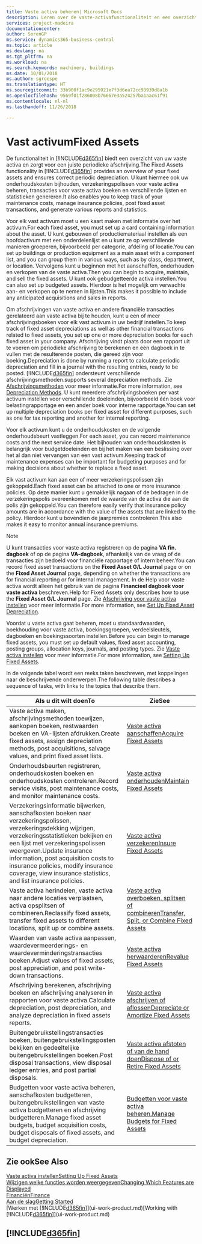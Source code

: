 ```yaml
---
title: Vaste activa beheren| Microsoft Docs
description: Leren over de vaste-activafunctionaliteit en een overzicht krijgen van hoe u met vaste activa werkt.
services: project-madeira
documentationcenter: 
author: SorenGP
ms.service: dynamics365-business-central
ms.topic: article
ms.devlang: na
ms.tgt_pltfrm: na
ms.workload: na
ms.search.keywords: machinery, buildings
ms.date: 10/01/2018
ms.author: sgroespe
ms.translationtype: HT
ms.sourcegitcommit: 33b900f1ac9e295921e7f3d6ea72cc93939d8a1b
ms.openlocfilehash: 9569f01f286008b76667e3a524257ba1aac61f91
ms.contentlocale: nl-nl
ms.lasthandoff: 11/26/2018

---
```

# <a name="fixed-assets"></a><span data-ttu-id="29c78-103">Vast activum</span><span class="sxs-lookup"><span data-stu-id="29c78-103">Fixed Assets</span></span>
<span data-ttu-id="29c78-104">De functionaliteit in [!INCLUDE[d365fin](includes/d365fin_md.md)] biedt een overzicht van uw vaste activa en zorgt voor een juiste periodieke afschrijving.</span><span class="sxs-lookup"><span data-stu-id="29c78-104">The Fixed Assets functionality in [!INCLUDE[d365fin](includes/d365fin_md.md)] provides an overview of your fixed assets and ensures correct periodic depreciation.</span></span> <span data-ttu-id="29c78-105">U kunt hiermee ook uw onderhoudskosten bijhouden, verzekeringspolissen voor vaste activa beheren, transacties voor vaste activa boeken en verschillende lijsten en statistieken genereren.</span><span class="sxs-lookup"><span data-stu-id="29c78-105">It also enables you to keep track of your maintenance costs, manage insurance policies, post fixed asset transactions, and generate various reports and statistics.</span></span>

<span data-ttu-id="29c78-106">Voor elk vast activum moet u een kaart maken met informatie over het activum.</span><span class="sxs-lookup"><span data-stu-id="29c78-106">For each fixed asset, you must set up a card containing information about the asset.</span></span> <span data-ttu-id="29c78-107">U kunt gebouwen of productiemateriaal instellen als een hoofdactivum met een onderdelenlijst en u kunt ze op verschillende manieren groeperen, bijvoorbeeld per categorie, afdeling of locatie.</span><span class="sxs-lookup"><span data-stu-id="29c78-107">You can set up buildings or production equipment as a main asset with a component list, and you can group them in various ways, such as by class, department, or location.</span></span> <span data-ttu-id="29c78-108">Vervolgens kunt u beginnen met het aanschaffen, onderhouden en verkopen van de vaste activa.</span><span class="sxs-lookup"><span data-stu-id="29c78-108">Then you can begin to acquire, maintain, and sell the fixed assets.</span></span> <span data-ttu-id="29c78-109">U kunt ook gebudgetteerde activa instellen.</span><span class="sxs-lookup"><span data-stu-id="29c78-109">You can also set up budgeted assets.</span></span> <span data-ttu-id="29c78-110">Hierdoor is het mogelijk om verwachte aan- en verkopen op te nemen in lijsten.</span><span class="sxs-lookup"><span data-stu-id="29c78-110">This makes it possible to include any anticipated acquisitions and sales in reports.</span></span>

<span data-ttu-id="29c78-111">Om afschrijvingen van vaste activa en andere financiële transacties gerelateerd aan vaste activa bij te houden, kunt u een of meer afschrijvingsboeken voor elk vast activum in uw bedrijf instellen.</span><span class="sxs-lookup"><span data-stu-id="29c78-111">To keep track of fixed asset depreciations as well as other financial transactions related to fixed assets, you set up one or more depreciation books for each fixed asset in your company.</span></span> <span data-ttu-id="29c78-112">Afschrijving vindt plaats door een rapport uit te voeren om periodieke afschrijving te berekenen en een dagboek in te vullen met de resulterende posten, die gereed zijn voor boeking.</span><span class="sxs-lookup"><span data-stu-id="29c78-112">Depreciation is done by running a report to calculate periodic depreciation and fill in a journal with the resulting entries, ready to be posted.</span></span> [!INCLUDE[d365fin](includes/d365fin_md.md)] <span data-ttu-id="29c78-113">ondersteunt verschillende afschrijvingsmethoden.</span><span class="sxs-lookup"><span data-stu-id="29c78-113">supports several depreciation methods.</span></span> <span data-ttu-id="29c78-114">Zie [Afschrijvingsmethoden](fa-depreciation-methods.md) voor meer informatie.</span><span class="sxs-lookup"><span data-stu-id="29c78-114">For more information, see [Depreciation Methods](fa-depreciation-methods.md).</span></span> <span data-ttu-id="29c78-115">U kunt meerdere afschrijvingsboeken per vast activum instellen voor verschillende doeleinden, bijvoorbeeld één boek voor belastingrapportage en een ander boek voor interne rapportage.</span><span class="sxs-lookup"><span data-stu-id="29c78-115">You can set up multiple depreciation books per fixed asset for different purposes, such as one for tax reporting and another for internal reporting.</span></span>

<span data-ttu-id="29c78-116">Voor elk activum kunt u de onderhoudskosten en de volgende onderhoudsbeurt vastleggen.</span><span class="sxs-lookup"><span data-stu-id="29c78-116">For each asset, you can record maintenance costs and the next service date.</span></span> <span data-ttu-id="29c78-117">Het bijhouden van onderhoudskosten is belangrijk voor budgetdoeleinden en bij het maken van een beslissing over het al dan niet vervangen van een vast activum.</span><span class="sxs-lookup"><span data-stu-id="29c78-117">Keeping track of maintenance expenses can be important for budgeting purposes and for making decisions about whether to replace a fixed asset.</span></span>

<span data-ttu-id="29c78-118">Elk vast activum kan aan een of meer verzekeringspolissen zijn gekoppeld.</span><span class="sxs-lookup"><span data-stu-id="29c78-118">Each fixed asset can be attached to one or more insurance policies.</span></span> <span data-ttu-id="29c78-119">Op deze manier kunt u gemakkelijk nagaan of de bedragen in de verzekeringspolis overeenkomen met de waarde van de activa die aan de polis zijn gekoppeld.</span><span class="sxs-lookup"><span data-stu-id="29c78-119">You can therefore easily verify that insurance policy amounts are in accordance with the value of the assets that are linked to the policy.</span></span> <span data-ttu-id="29c78-120">Hierdoor kunt u bovendien de jaarpremies controleren.</span><span class="sxs-lookup"><span data-stu-id="29c78-120">This also makes it easy to monitor annual insurance premiums.</span></span>

> [!NOTE]  
>   <span data-ttu-id="29c78-121">U kunt transacties voor vaste activa registreren op de pagina **VA fin. dagboek** of op de pagina **VA-dagboek**, afhankelijk van de vraag of de transacties zijn bedoeld voor financiële rapportage of intern beheer.</span><span class="sxs-lookup"><span data-stu-id="29c78-121">You can record fixed asset transactions on the **Fixed Asset G/L Journal** page or on the **Fixed Asset Journal** page, depending on whether the transactions are for financial reporting or for internal management.</span></span> <span data-ttu-id="29c78-122">In de Help voor vaste activa wordt alleen het gebruik van de pagina **Financieel dagboek voor vaste activa** beschreven.</span><span class="sxs-lookup"><span data-stu-id="29c78-122">Help for Fixed Assets only describes how to use the **Fixed Asset G/L Journal** page.</span></span> <span data-ttu-id="29c78-123">Zie [Afschrijving voor vaste activa instellen](fa-how-setup-depreciation.md) voor meer informatie.</span><span class="sxs-lookup"><span data-stu-id="29c78-123">For more information, see [Set Up Fixed Asset Depreciation](fa-how-setup-depreciation.md).</span></span>

<span data-ttu-id="29c78-124">Voordat u vaste activa gaat beheren, moet u standaardwaarden, boekhouding voor vaste activa, boekingsgroepen, verdeelsleutels, dagboeken en boekingssoorten instellen.</span><span class="sxs-lookup"><span data-stu-id="29c78-124">Before you can begin to manage fixed assets, you must set up default values, fixed asset accounting, posting groups, allocation keys, journals, and posting types.</span></span> <span data-ttu-id="29c78-125">Zie [Vaste activa instellen](fa-setup.md) voor meer informatie.</span><span class="sxs-lookup"><span data-stu-id="29c78-125">For more information, see [Setting Up Fixed Assets](fa-setup.md).</span></span>

<span data-ttu-id="29c78-126">In de volgende tabel wordt een reeks taken beschreven, met koppelingen naar de beschrijvende onderwerpen.</span><span class="sxs-lookup"><span data-stu-id="29c78-126">The following table describes a sequence of tasks, with links to the topics that describe them.</span></span>

| <span data-ttu-id="29c78-127">Als u dit wilt doen</span><span class="sxs-lookup"><span data-stu-id="29c78-127">To</span></span> | <span data-ttu-id="29c78-128">Zie</span><span class="sxs-lookup"><span data-stu-id="29c78-128">See</span></span> |
| --- | --- |
| <span data-ttu-id="29c78-129">Vaste activa maken, afschrijvingsmethoden toewijzen, aankopen boeken, restwaarden boeken en VA-lijsten afdrukken.</span><span class="sxs-lookup"><span data-stu-id="29c78-129">Create fixed assets, assign depreciation methods, post acquisitions, salvage values, and print fixed asset lists.</span></span> |[<span data-ttu-id="29c78-130">Vaste activa aanschaffen</span><span class="sxs-lookup"><span data-stu-id="29c78-130">Acquire Fixed Assets</span></span>](fa-how-acquire.md) |
| <span data-ttu-id="29c78-131">Onderhoudsbeurten registreren, onderhoudskosten boeken en onderhoudskosten controleren.</span><span class="sxs-lookup"><span data-stu-id="29c78-131">Record service visits, post maintenance costs, and monitor maintenance costs.</span></span> |[<span data-ttu-id="29c78-132">Vaste activa onderhouden</span><span class="sxs-lookup"><span data-stu-id="29c78-132">Maintain Fixed Assets</span></span>](fa-how-maintain.md) |
| <span data-ttu-id="29c78-133">Verzekeringsinformatie bijwerken, aanschafkosten boeken naar verzekeringspolissen, verzekeringsdekking wijzigen, verzekeringsstatistieken bekijken en een lijst met verzekeringspolissen weergeven.</span><span class="sxs-lookup"><span data-stu-id="29c78-133">Update insurance information, post acquisition costs to insurance policies, modify insurance coverage, view insurance statistics, and list insurance policies.</span></span> |[<span data-ttu-id="29c78-134">Vaste activa verzekeren</span><span class="sxs-lookup"><span data-stu-id="29c78-134">Insure Fixed Assets</span></span>](fa-how-insure.md) |
| <span data-ttu-id="29c78-135">Vaste activa herindelen, vaste activa naar andere locaties verplaatsen, activa opsplitsen of combineren.</span><span class="sxs-lookup"><span data-stu-id="29c78-135">Reclassify fixed assets, transfer fixed assets to different locations, split up or combine assets.</span></span> |[<span data-ttu-id="29c78-136">Vaste activa overboeken, splitsen of combineren</span><span class="sxs-lookup"><span data-stu-id="29c78-136">Transfer, Split, or Combine Fixed Assets</span></span>](fa-how-trans-split-combine.md) |
| <span data-ttu-id="29c78-137">Waarden van vaste activa aanpassen, waardevermeerderings- en waardeverminderingstransacties boeken.</span><span class="sxs-lookup"><span data-stu-id="29c78-137">Adjust values of fixed assets, post appreciation, and post write-down transactions.</span></span> |[<span data-ttu-id="29c78-138">Vaste activa herwaarderen</span><span class="sxs-lookup"><span data-stu-id="29c78-138">Revalue Fixed Assets</span></span>](fa-how-revalue.md) |
| <span data-ttu-id="29c78-139">Afschrijving berekenen, afschrijving boeken en afschrijving analyseren in rapporten voor vaste activa.</span><span class="sxs-lookup"><span data-stu-id="29c78-139">Calculate depreciation, post depreciation, and  analyze depreciation in fixed assets reports.</span></span> |[<span data-ttu-id="29c78-140">Vaste activa afschrijven of aflossen</span><span class="sxs-lookup"><span data-stu-id="29c78-140">Depreciate or Amortize Fixed Assets</span></span>](fa-how-depreciate-amortize.md) |
| <span data-ttu-id="29c78-141">Buitengebruikstellingstransacties boeken, buitengebruikstellingsposten bekijken en gedeeltelijke buitengebruikstellingen boeken.</span><span class="sxs-lookup"><span data-stu-id="29c78-141">Post disposal transactions, view disposal ledger entries, and post partial disposals.</span></span> |[<span data-ttu-id="29c78-142">Vaste activa afstoten of van de hand doen</span><span class="sxs-lookup"><span data-stu-id="29c78-142">Dispose of or Retire Fixed Assets</span></span>](fa-how-dispose-retire.md) |
| <span data-ttu-id="29c78-143">Budgetten voor vaste activa beheren, aanschafkosten budgetteren, buitengebruikstellingen van vaste activa budgetteren en afschrijving budgetteren.</span><span class="sxs-lookup"><span data-stu-id="29c78-143">Manage fixed asset budgets, budget acquisition costs, budget disposals of fixed assets, and budget depreciation.</span></span> |[<span data-ttu-id="29c78-144">Budgetten voor vaste activa beheren.</span><span class="sxs-lookup"><span data-stu-id="29c78-144">Manage Budgets for Fixed Assets</span></span>](fa-how-manage-budgets.md) |

## <a name="see-also"></a><span data-ttu-id="29c78-145">Zie ook</span><span class="sxs-lookup"><span data-stu-id="29c78-145">See Also</span></span>
[<span data-ttu-id="29c78-146">Vaste activa instellen</span><span class="sxs-lookup"><span data-stu-id="29c78-146">Setting Up Fixed Assets</span></span>](fa-setup.md)  
[<span data-ttu-id="29c78-147">Wijzigen welke functies worden weergegeven</span><span class="sxs-lookup"><span data-stu-id="29c78-147">Changing Which Features are Displayed</span></span>](ui-experiences.md)  
[<span data-ttu-id="29c78-148">Financiën</span><span class="sxs-lookup"><span data-stu-id="29c78-148">Finance</span></span>](finance.md)  
[<span data-ttu-id="29c78-149">Aan de slag</span><span class="sxs-lookup"><span data-stu-id="29c78-149">Getting Started</span></span>](product-get-started.md)  
<span data-ttu-id="29c78-150">[Werken met [!INCLUDE[d365fin](includes/d365fin_md.md)]](ui-work-product.md)</span><span class="sxs-lookup"><span data-stu-id="29c78-150">[Working with [!INCLUDE[d365fin](includes/d365fin_md.md)]](ui-work-product.md)</span></span>

## [!INCLUDE[d365fin](includes/free_trial_md.md)]  
 

